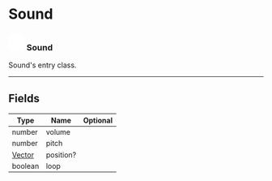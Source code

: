 # Sound

### <img src="../../.gitbook/assets/base.png" width="32" height="32" /> Sound
Sound's entry class.<br>

-----------------
## Fields

| Type   | Name | Optional |
| ------ | ---- | -------: |
| number | volume |  |
| number | pitch |  |
| [Vector](../vector/README.md) | position? |  |
| boolean | loop |  |
